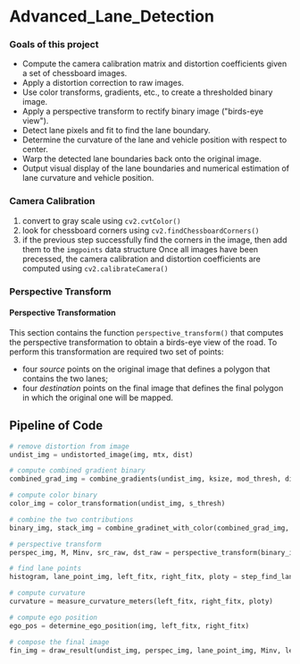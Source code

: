 # Advanced_Lane_Detection

### Goals of this project 

[//]: # (Image References)

[image1]: ./output_images/calibration.png "Calibration Steps"
[image2]: ./output_images/undistorted.png "Road Transformed"
[image3]: ./output_images/binary_grad_color.png "Binary Example"
[image4]: ./output_images/persp_transf_boxes.png "Warp Example"

* Compute the camera calibration matrix and distortion coefficients given a set of chessboard images.
* Apply a distortion correction to raw images.
* Use color transforms, gradients, etc., to create a thresholded binary image.
* Apply a perspective transform to rectify binary image ("birds-eye view").
* Detect lane pixels and fit to find the lane boundary.
* Determine the curvature of the lane and vehicle position with respect to center.
* Warp the detected lane boundaries back onto the original image.
* Output visual display of the lane boundaries and numerical estimation of lane curvature and vehicle position.


### Camera Calibration 
1. convert to gray scale using `cv2.cvtColor()`
2. look for chessboard corners using `cv2.findChessboardCorners()`
3. if the previous step successfully find the corners in the image, then add them to the `imgpoints` data structure
Once all images have been precessed, the camera calibration and distortion coefficients are computed using `cv2.calibrateCamera()`

### Perspective Transform 
#### Perspective Transformation
This section contains the function `perspective_transform()` that computes the perspective transformation to obtain a birds-eye view of the road.
To perform this transformation are required two set of points:
* four *source* points on the original image that defines a polygon that contains the two lanes;
* four *destination* points on the final image that defines the final polygon in which the original one will be mapped.

## Pipeline of Code 

```python
# remove distortion from image
undist_img = undistorted_image(img, mtx, dist)

# compute combined gradient binary
combined_grad_img = combine_gradients(undist_img, ksize, mod_thresh, dir_thresh)

# compute color binary
color_img = color_transformation(undist_img, s_thresh)

# combine the two contributions
binary_img, stack_img = combine_gradinet_with_color(combined_grad_img, color_img)

# perspective transform
perspec_img, M, Minv, src_raw, dst_raw = perspective_transform(binary_img)

# find lane points
histogram, lane_point_img, left_fitx, right_fitx, ploty = step_find_lane_lines(perspec_img)

# compute curvature
curvature = measure_curvature_meters(left_fitx, right_fitx, ploty)

# compute ego position
ego_pos = determine_ego_position(img, left_fitx, right_fitx)

# compose the final image
fin_img = draw_result(undist_img, perspec_img, lane_point_img, Minv, left_fitx, right_fitx, ploty, curvature, ego_pos, True)
```
